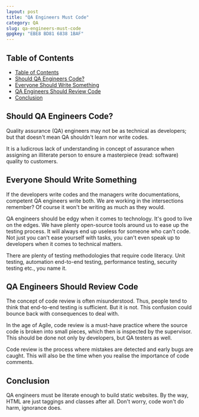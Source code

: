 ```yaml
---
layout: post
title: "QA Engineers Must Code"
category: QA
slug: qa-engineers-must-code
gpgkey: "EBE8 BD81 6838 1BAF"
---
```


## Table of Contents
- [Table of Contents](#table-of-contents)
- [Should QA Engineers Code?](#should-qa-engineers-code)
- [Everyone Should Write Something](#everyone-should-write-something)
- [QA Engineers Should Review Code](#qa-engineers-should-review-code)
- [Conclusion](#conclusion)

## Should QA Engineers Code?

Quality assurance (QA) engineers may not be as technical as developers; but that doesn't mean QA shouldn't learn nor write codes. 

It is a ludicrous lack of understanding in concept of assurance when assigning an illiterate person to ensure a masterpiece (read: software) quality to customers.

## Everyone Should Write Something

If the developers write codes and the managers write documentations, competent QA engineers write both. We are working in the intersections remember? Of course it won't be writing as much as they would.

QA engineers should be edgy when it comes to technology. It's good to live on the edges. We have plenty open-source tools around us to ease up the testing process. It will always end up useless for someone who can't code. Not just you can't ease yourself with tasks, you can't even speak up to developers when it comes to technical matters.

There are plenty of testing methodologies that require code literacy. Unit testing, automation end-to-end testing, performance testing, security testing etc., you name it.

## QA Engineers Should Review Code

The concept of code review is often misunderstood. Thus, people tend to think that end-to-end testing is sufficient. But it is not. This confusion could bounce back with consequences to deal with.

In the age of Agile, code review is a must-have practice where the source code is broken into small pieces, which then is inspected by the supervisor. This should be done not only by developers, but QA testers as well.

Code review is the process where mistakes are detected and early bugs are caught. This will also be the time when you realise the importance of code comments.

## Conclusion

QA engineers must be literate enough to build static websites. By the way, HTML are just taggings and classes after all. Don't worry, code won't do harm, ignorance does.
